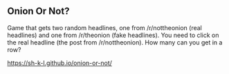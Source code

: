 ## Onion Or Not?

Game that gets two random headlines, one from /r/nottheonion (real headlines) and one from /r/theonion (fake headlines).
You need to click on the real headline (the post from /r/nottheonion).
How many can you get in a row?

https://sh-k-l.github.io/onion-or-not/